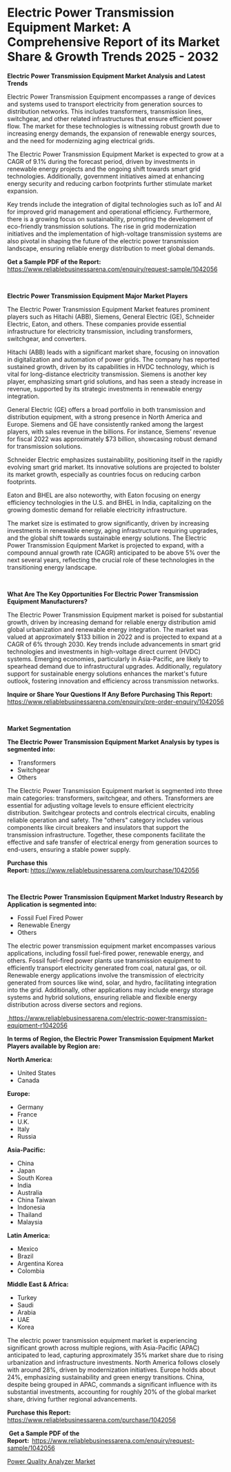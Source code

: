 <p><h1>Electric Power Transmission Equipment Market: A Comprehensive Report of its Market Share & Growth Trends 2025 - 2032</h1></p><p><strong>Electric Power Transmission Equipment Market Analysis and Latest Trends</strong></p>
<p><p>Electric Power Transmission Equipment encompasses a range of devices and systems used to transport electricity from generation sources to distribution networks. This includes transformers, transmission lines, switchgear, and other related infrastructures that ensure efficient power flow. The market for these technologies is witnessing robust growth due to increasing energy demands, the expansion of renewable energy sources, and the need for modernizing aging electrical grids.</p><p>The Electric Power Transmission Equipment Market is expected to grow at a CAGR of 9.1% during the forecast period, driven by investments in renewable energy projects and the ongoing shift towards smart grid technologies. Additionally, government initiatives aimed at enhancing energy security and reducing carbon footprints further stimulate market expansion. </p><p>Key trends include the integration of digital technologies such as IoT and AI for improved grid management and operational efficiency. Furthermore, there is a growing focus on sustainability, prompting the development of eco-friendly transmission solutions. The rise in grid modernization initiatives and the implementation of high-voltage transmission systems are also pivotal in shaping the future of the electric power transmission landscape, ensuring reliable energy distribution to meet global demands.</p></p>
<p><strong>Get a Sample PDF of the Report:&nbsp;</strong> <a href="https://www.reliablebusinessarena.com/enquiry/request-sample/1042056?utm_campaign=2259&utm_medium=2&utm_source=Github&utm_content=ia&utm_term=16022025&utm_id=electric-power-transmission-equipment">https://www.reliablebusinessarena.com/enquiry/request-sample/1042056</a></p>
<p>&nbsp;</p>
<p><strong>Electric Power Transmission Equipment Major Market Players</strong></p>
<p><p>The Electric Power Transmission Equipment Market features prominent players such as Hitachi (ABB), Siemens, General Electric (GE), Schneider Electric, Eaton, and others. These companies provide essential infrastructure for electricity transmission, including transformers, switchgear, and converters.</p><p>Hitachi (ABB) leads with a significant market share, focusing on innovation in digitalization and automation of power grids. The company has reported sustained growth, driven by its capabilities in HVDC technology, which is vital for long-distance electricity transmission. Siemens is another key player, emphasizing smart grid solutions, and has seen a steady increase in revenue, supported by its strategic investments in renewable energy integration.</p><p>General Electric (GE) offers a broad portfolio in both transmission and distribution equipment, with a strong presence in North America and Europe. Siemens and GE have consistently ranked among the largest players, with sales revenue in the billions. For instance, Siemens’ revenue for fiscal 2022 was approximately $73 billion, showcasing robust demand for transmission solutions.</p><p>Schneider Electric emphasizes sustainability, positioning itself in the rapidly evolving smart grid market. Its innovative solutions are projected to bolster its market growth, especially as countries focus on reducing carbon footprints.</p><p>Eaton and BHEL are also noteworthy, with Eaton focusing on energy efficiency technologies in the U.S. and BHEL in India, capitalizing on the growing domestic demand for reliable electricity infrastructure.</p><p>The market size is estimated to grow significantly, driven by increasing investments in renewable energy, aging infrastructure requiring upgrades, and the global shift towards sustainable energy solutions. The Electric Power Transmission Equipment Market is projected to expand, with a compound annual growth rate (CAGR) anticipated to be above 5% over the next several years, reflecting the crucial role of these technologies in the transitioning energy landscape.</p></p>
<p>&nbsp;</p>
<p><strong>What Are The Key Opportunities For Electric Power Transmission Equipment Manufacturers?</strong></p>
<p><p>The Electric Power Transmission Equipment market is poised for substantial growth, driven by increasing demand for reliable energy distribution amid global urbanization and renewable energy integration. The market was valued at approximately $133 billion in 2022 and is projected to expand at a CAGR of 6% through 2030. Key trends include advancements in smart grid technologies and investments in high-voltage direct current (HVDC) systems. Emerging economies, particularly in Asia-Pacific, are likely to spearhead demand due to infrastructural upgrades. Additionally, regulatory support for sustainable energy solutions enhances the market's future outlook, fostering innovation and efficiency across transmission networks.</p></p>
<p><strong>Inquire or Share Your Questions If Any Before Purchasing This Report:</strong> <a href="https://www.reliablebusinessarena.com/enquiry/pre-order-enquiry/1042056?utm_campaign=2259&utm_medium=2&utm_source=Github&utm_content=ia&utm_term=16022025&utm_id=electric-power-transmission-equipment">https://www.reliablebusinessarena.com/enquiry/pre-order-enquiry/1042056</a></p>
<p>&nbsp;</p>
<p><strong>Market Segmentation</strong></p>
<p><strong>The Electric Power Transmission Equipment Market Analysis by types is segmented into:</strong></p>
<p><ul><li>Transformers</li><li>Switchgear</li><li>Others</li></ul></p>
<p><p>The Electric Power Transmission Equipment market is segmented into three main categories: transformers, switchgear, and others. Transformers are essential for adjusting voltage levels to ensure efficient electricity distribution. Switchgear protects and controls electrical circuits, enabling reliable operation and safety. The "others" category includes various components like circuit breakers and insulators that support the transmission infrastructure. Together, these components facilitate the effective and safe transfer of electrical energy from generation sources to end-users, ensuring a stable power supply.</p></p>
<p><strong>Purchase this Report:&nbsp;</strong><a href="https://www.reliablebusinessarena.com/purchase/1042056?utm_campaign=2259&utm_medium=2&utm_source=Github&utm_content=ia&utm_term=16022025&utm_id=electric-power-transmission-equipment">https://www.reliablebusinessarena.com/purchase/1042056</a></p>
<p>&nbsp;</p>
<p><strong>The Electric Power Transmission Equipment Market Industry Research by Application is segmented into:</strong></p>
<p><ul><li>Fossil Fuel Fired Power</li><li>Renewable Energy</li><li>Others</li></ul></p>
<p><p>The electric power transmission equipment market encompasses various applications, including fossil fuel-fired power, renewable energy, and others. Fossil fuel-fired power plants use transmission equipment to efficiently transport electricity generated from coal, natural gas, or oil. Renewable energy applications involve the transmission of electricity generated from sources like wind, solar, and hydro, facilitating integration into the grid. Additionally, other applications may include energy storage systems and hybrid solutions, ensuring reliable and flexible energy distribution across diverse sectors and regions.</p></p>
<p><a href="https://www.reliablebusinessarena.com/electric-power-transmission-equipment-r1042056?utm_campaign=2259&utm_medium=2&utm_source=Github&utm_content=ia&utm_term=16022025&utm_id=electric-power-transmission-equipment">&nbsp;https://www.reliablebusinessarena.com/electric-power-transmission-equipment-r1042056</a></p>
<p><strong>In terms of Region, the Electric Power Transmission Equipment Market Players available by Region are:</strong></p>
<p>
    <p> <strong> North America: </strong>
        <ul>
            <li>United States</li>
            <li>Canada</li>
        </ul>
        </p> 
    <p> <strong> Europe: </strong>
        <ul>
            <li>Germany</li>
            <li>France</li>
            <li>U.K.</li>
            <li>Italy</li>
            <li>Russia</li>
        </ul>
        </p> 
    <p> <strong> Asia-Pacific: </strong>
        <ul>
            <li>China</li>
            <li>Japan</li>
            <li>South Korea</li>
            <li>India</li>
            <li>Australia</li>
            <li>China Taiwan</li>
            <li>Indonesia</li>
            <li>Thailand</li>
            <li>Malaysia</li>
        </ul>
        </p> 
    <p> <strong> Latin America: </strong>
        <ul>
            <li>Mexico</li>
            <li>Brazil</li>
            <li>Argentina Korea</li>
            <li>Colombia</li>
        </ul>
        </p> 
    <p> <strong> Middle East & Africa: </strong>
        <ul>
            <li>Turkey</li>
            <li>Saudi</li>
            <li>Arabia</li>
            <li>UAE</li>
            <li>Korea</li>
        </ul>
    </p>
    </p>
<p><p>The electric power transmission equipment market is experiencing significant growth across multiple regions, with Asia-Pacific (APAC) anticipated to lead, capturing approximately 35% market share due to rising urbanization and infrastructure investments. North America follows closely with around 28%, driven by modernization initiatives. Europe holds about 24%, emphasizing sustainability and green energy transitions. China, despite being grouped in APAC, commands a significant influence with its substantial investments, accounting for roughly 20% of the global market share, driving further regional advancements.</p></p>
<p><strong>Purchase this Report: </strong><a href="https://www.reliablebusinessarena.com/purchase/1042056?utm_campaign=2259&utm_medium=2&utm_source=Github&utm_content=ia&utm_term=16022025&utm_id=electric-power-transmission-equipment">https://www.reliablebusinessarena.com/purchase/1042056</a></p>
<p>&nbsp;<strong>Get a Sample PDF of the Report:&nbsp;&nbsp;</strong><a href="https://www.reliablebusinessarena.com/enquiry/request-sample/1042056?utm_campaign=2259&utm_medium=2&utm_source=Github&utm_content=ia&utm_term=16022025&utm_id=electric-power-transmission-equipment">https://www.reliablebusinessarena.com/enquiry/request-sample/1042056</a></p>
<p><strong></strong></p>
<p><p><a href="https://github.com/sherikacas30/Market-Research-Report-List-1/blob/main/power-quality-analyzer-market.md?utm_campaign=2259&utm_medium=2&utm_source=Github&utm_content=ia&utm_term=16022025&utm_id=electric-power-transmission-equipment">Power Quality Analyzer Market</a></p></p>